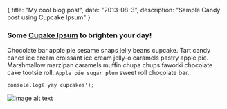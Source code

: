 {
  title: "My cool blog post",
  date:   "2013-08-3",
  description: "Sample Candy post using Cupcake Ipsum"
}
### Some [Cupake Ipsum](http://cupcakeipsum.com) to brighten your day!

Chocolate bar apple pie sesame snaps jelly beans cupcake.
Tart candy canes ice cream croissant ice cream jelly-o caramels pastry apple
pie. Marshmallow marzipan caramels muffin chupa chups faworki chocolate cake
tootsie roll. `Apple pie sugar plum` sweet roll chocolate
bar.

`
console.log('yay cupcakes');
`

![Image alt text](/img/posts/example.jpg)